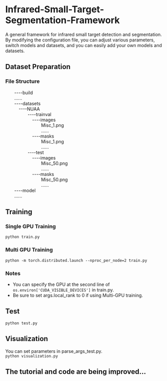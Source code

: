 # Infrared-Small-Target-Segmentation-Framework
A general framework for infrared small target detection and segmentation. By modifying the configuration file, you can adjust various parameters, switch models and datasets, and you can easily add your own models and datasets.
## Dataset Preparation
### File Structure
&emsp;&emsp;----build  
&emsp;&emsp;......  
&emsp;&emsp;----datasets  
&emsp;&emsp;&emsp;----NUAA  
&emsp;&emsp;&emsp;&emsp;&emsp;----trainval  
&emsp;&emsp;&emsp;&emsp;&emsp;&emsp;----images  
&emsp;&emsp;&emsp;&emsp;&emsp;&emsp;&emsp;&emsp;Misc_1.png  
&emsp;&emsp;&emsp;&emsp;&emsp;&emsp;&emsp;&emsp;......  
&emsp;&emsp;&emsp;&emsp;&emsp;&emsp;----masks  
&emsp;&emsp;&emsp;&emsp;&emsp;&emsp;&emsp;&emsp;Misc_1.png  
&emsp;&emsp;&emsp;&emsp;&emsp;&emsp;&emsp;&emsp;......  
&emsp;&emsp;&emsp;&emsp;&emsp;----test  
&emsp;&emsp;&emsp;&emsp;&emsp;&emsp;----images  
&emsp;&emsp;&emsp;&emsp;&emsp;&emsp;&emsp;&emsp;Misc_50.png  
&emsp;&emsp;&emsp;&emsp;&emsp;&emsp;&emsp;&emsp;......  
&emsp;&emsp;&emsp;&emsp;&emsp;&emsp;----masks  
&emsp;&emsp;&emsp;&emsp;&emsp;&emsp;&emsp;&emsp;Misc_50.png  
&emsp;&emsp;&emsp;&emsp;&emsp;&emsp;&emsp;&emsp;......  
&emsp;&emsp;----model  
&emsp;&emsp;......
## Training
### Single GPU Training
```python train.py```
### Multi GPU Training
```python -m torch.distributed.launch --nproc_per_node=2 train.py```
### Notes
* You can specify the GPU at the second line of ```os.environ['CUDA_VISIBLE_DEVICES']``` in train.py.
* Be sure to set args.local_rank to 0 if using Multi-GPU training.
## Test
```python test.py```
## Visualization
You can set parameters in parse_args_test.py.  
```python visualization.py```
## The tutorial and code are being improved...